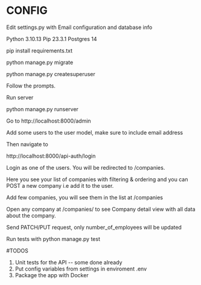 
# CONFIG
Edit settings.py with Email configuration and database info


Python 3.10.13
Pip 23.3.1
Postgres 14

pip install requirements.txt

python manage.py migrate

python manage.py createsuperuser 

Follow the prompts.

Run server

python manage.py runserver

Go to http://localhost:8000/admin

Add some users to the user model, make sure to include email address

Then navigate to

http://localhost:8000/api-auth/login

Login as one of the users. You will be redirected to /companies.

Here you see your list of companies with filtering & ordering and you can POST a new company i.e add it to the user.

Add few companies, you will see them in the list at /companies

Open any company at /companies/<id> to see Company detail view with all data about the company.

Send PATCH/PUT request, only number_of_employees will be updated

Run tests with python manage.py test

#TODOS
1. Unit tests for the API -- some done already
2. Put config variables from settings in enviroment .env
3. Package the app with Docker
